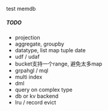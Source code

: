 test memdb

##### TODO
* projection
* aggregate, groupby
* datatype, list map tuple date
* udf / udaf
* bucket支持一个range, 避免太多map
* grpahgl / mql
* multi index
* dml
* query on complex type
* db or kv backend
* lru / record evict

